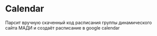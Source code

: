 # Calendar
Парсит вручную скаченный код расписания группы динамического сайта МАДИ и создаёт расписание в google calendar
